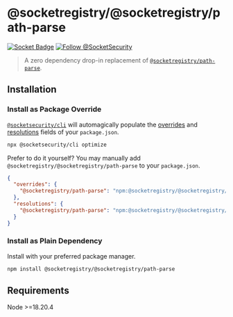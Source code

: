 # @socketregistry/@socketregistry/path-parse

[![Socket Badge](https://socket.dev/api/badge/npm/package/@socketregistry/@socketregistry/path-parse)](https://socket.dev/npm/package/@socketregistry/@socketregistry/path-parse)
[![Follow @SocketSecurity](https://img.shields.io/twitter/follow/SocketSecurity?style=social)](https://twitter.com/SocketSecurity)

> A zero dependency drop-in replacement of
> [`@socketregistry/path-parse`](https://www.npmjs.com/package/@socketregistry/path-parse).

## Installation

### Install as Package Override

[`@socketsecurity/cli`](https://www.npmjs.com/package/@socketsecurity/cli) will
automagically populate the
[overrides](https://docs.npmjs.com/cli/v9/configuring-npm/package-json#overrides)
and [resolutions](https://yarnpkg.com/configuration/manifest#resolutions) fields
of your `package.json`.

```sh
npx @socketsecurity/cli optimize
```

Prefer to do it yourself? You may manually add
`@socketregistry/@socketregistry/path-parse` to your `package.json`.

```json
{
  "overrides": {
    "@socketregistry/path-parse": "npm:@socketregistry/@socketregistry/path-parse@^1"
  },
  "resolutions": {
    "@socketregistry/path-parse": "npm:@socketregistry/@socketregistry/path-parse@^1"
  }
}
```

### Install as Plain Dependency

Install with your preferred package manager.

```sh
npm install @socketregistry/@socketregistry/path-parse
```

## Requirements

Node &gt;=18.20.4
